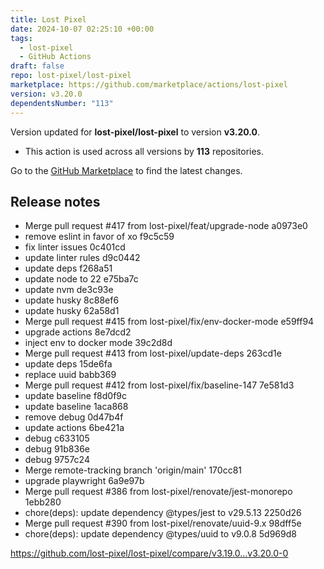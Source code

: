 ```yaml
---
title: Lost Pixel
date: 2024-10-07 02:25:10 +00:00
tags:
  - lost-pixel
  - GitHub Actions
draft: false
repo: lost-pixel/lost-pixel
marketplace: https://github.com/marketplace/actions/lost-pixel
version: v3.20.0
dependentsNumber: "113"
---
```



Version updated for **lost-pixel/lost-pixel** to version **v3.20.0**.
- This action is used across all versions by **113** repositories.

Go to the [GitHub Marketplace](https://github.com/marketplace/actions/lost-pixel) to find the latest changes.

## Release notes

- Merge pull request #417 from lost-pixel/feat/upgrade-node  a0973e0
- remove eslint in favor of xo  f9c5c59
- fix linter issues  0c401cd
- update linter rules  d9c0442
- update deps  f268a51
- update node to 22  e75ba7c
- update nvm  de3c93e
- update husky  8c88ef6
- update husky  62a58d1
- Merge pull request #415 from lost-pixel/fix/env-docker-mode  e59ff94
- upgrade actions  8e7dcd2
- inject env to docker mode  39c2d8d
- Merge pull request #413 from lost-pixel/update-deps  263cd1e
- update deps  15de6fa
- replace uuid  babb369
- Merge pull request #412 from lost-pixel/fix/baseline-147  7e581d3
- update baseline  f8d0f9c
- update baseline  1aca868
- remove debug  0d47b4f
- update actions  6be421a
- debug  c633105
- debug  91b836e
- debug  9757c24
- Merge remote-tracking branch &#39;origin/main&#39;  170cc81
- upgrade playwright  6a9e97b
- Merge pull request #386 from lost-pixel/renovate/jest-monorepo  1ebb280
- chore(deps): update dependency @types/jest to v29.5.13  2250d26
- Merge pull request #390 from lost-pixel/renovate/uuid-9.x  98dff5e
- chore(deps): update dependency @types/uuid to v9.0.8  5d969d8

https://github.com/lost-pixel/lost-pixel/compare/v3.19.0...v3.20.0-0

